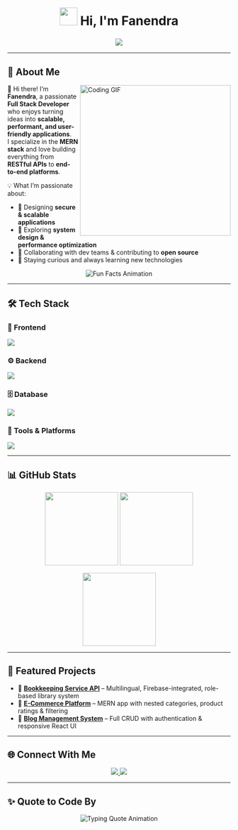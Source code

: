 <!-- Animated Header -->
<h1 align="center">
  <img src="https://em-content.zobj.net/source/microsoft-teams/337/waving-hand_1f44b.png" width="40px" /> 
  Hi, I'm Fanendra
</h1>

<h3 align="center">
  <img src="https://readme-typing-svg.herokuapp.com?font=Fira+Code&size=24&pause=1000&color=00F7FF&center=true&vCenter=true&width=650&lines=Full+Stack+Developer;MERN+Stack+Developer;Backend+Developer;Always+Learning+New+Tech!" />
</h3>

---

## 🚀 About Me  

<img align="right" alt="Coding GIF" src="https://media.giphy.com/media/qgQUggAC3Pfv687qPC/giphy.gif" width="340" />

👋 Hi there! I’m **Fanendra**, a passionate **Full Stack Developer** who enjoys turning ideas into **scalable, performant, and user-friendly applications**.  
I specialize in the **MERN stack** and love building everything from **RESTful APIs** to **end-to-end platforms**.  

💡 What I’m passionate about:  
- 🔭 Designing **secure & scalable applications**  
- 🌱 Exploring **system design & performance optimization**  
- 🤝 Collaborating with dev teams & contributing to **open source**  
- 🚀 Staying curious and always learning new technologies  

<p align="center">
  <img src="https://readme-typing-svg.herokuapp.com?font=Fira+Code&size=22&pause=1500&color=FF6F61&center=true&width=700&lines=I+debug+faster+with+music+🎶;Most+productive+while+coding+late+at+night+🌙" alt="Fun Facts Animation" />
</p>

---

## 🛠️ Tech Stack  

### 🎨 Frontend  
<p>
  <img src="https://skillicons.dev/icons?i=html,css,bootstrap,tailwind,js,ts,react" />
</p>

### ⚙️ Backend  
<p>
  <img src="https://skillicons.dev/icons?i=nodejs,express" />
</p>

### 🗄️ Database  
<p>
  <img src="https://skillicons.dev/icons?i=mysql,mongodb" />
</p>

### 🔧 Tools & Platforms  
<p>
  <img src="https://skillicons.dev/icons?i=git,github,postman,vscode" />
</p>

---

## 📊 GitHub Stats  

<p align="center">
  <img src="https://github-readme-stats.vercel.app/api?username=fanendrashelki&show_icons=true&theme=radical" height="165" />
  <img src="https://github-readme-streak-stats.herokuapp.com/?user=fanendrashelki&theme=radical" height="165" />
</p>  

<p align="center">
  <img src="https://github-readme-stats.vercel.app/api/top-langs/?username=fanendrashelki&layout=compact&theme=radical" height="165" />
</p>  

---

## 🌟 Featured Projects  

- 🚀 [**Bookkeeping Service API**](#) – Multilingual, Firebase-integrated, role-based library system  
- 🛒 [**E-Commerce Platform**](#) – MERN app with nested categories, product ratings & filtering  
- 📝 [**Blog Management System**](#) – Full CRUD with authentication & responsive React UI  

---

## 🌐 Connect With Me  

<p align="center">
  <a href="https://www.linkedin.com/in/fanendra-shelki" target="_blank">
    <img src="https://img.shields.io/badge/LinkedIn-0077B5?style=for-the-badge&logo=linkedin&logoColor=white" />
  </a>
  <a href="https://github.com/fanendrashelki" target="_blank">
    <img src="https://img.shields.io/badge/GitHub-12100E?style=for-the-badge&logo=github&logoColor=white" />
  </a>
</p>  

---

## ✨ Quote to Code By  

<p align="center">
  <img src="https://readme-typing-svg.herokuapp.com?font=Fira+Code&size=22&pause=1500&color=FFBD33&center=true&width=700&lines=Clean+Code+Always+Looks+Simple;Every+Bug+Teaches+You+Something;Code.+Debug.+Learn.+Repeat." alt="Typing Quote Animation" />
</p>
